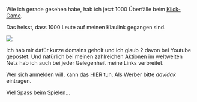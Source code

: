 <!--
.. title: Klick Game 1000 Überfälle
.. slug: 116-klick-game-1000-uberfalle
.. date: 2007-05-16 17:00:49
.. tags: Games,Internet
.. description: 
.. type: text
-->

Wie ich gerade gesehen habe, hab ich jetzt 1000 Überfälle beim [Klick-Game](http://www.klick-game.de/).
<!-- TEASER_END -->

Das heisst, dass 1000 Leute auf meinen Klaulink gegangen sind.

![](/images/1000ueb.jpg)

Ich hab mir dafür kurze domains geholt und ich glaub 2 davon bei Youtube gepostet.
Und natürlich bei meinen zahlreichen Aktionen im weltweiten Netz hab ich auch bei jeder Gelegenheit meine Links verbreitet.

Wer sich anmelden will, kann das [HIER](http://www.klick-game.de/registrieren.htm) tun.
Als Werber bitte *davidak* eintragen.

Viel Spass beim Spielen...
